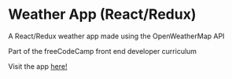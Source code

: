 # Weather App (React/Redux)

A React/Redux weather app made using the OpenWeatherMap API

Part of the freeCodeCamp front end developer curriculum

Visit the app <a href='https://weather-app-39e37.firebaseapp.com/' target='_blank'>here!</a>